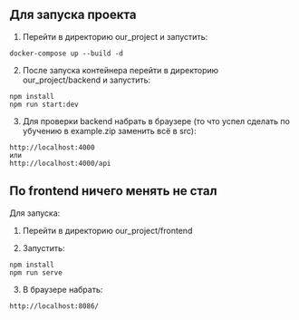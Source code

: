 ## Для запуска проекта

1. Перейти в директорию our_project и запустить:
```
docker-compose up --build -d
```

2. После запуска контейнера перейти в директорию our_project/backend и запустить:
```
npm install
npm run start:dev
```
3. Для проверки backend набрать в браузере (то что успел сделать по убучению в example.zip заменить всё в src):
```
http://localhost:4000
или
http://localhost:4000/api
```

## По frontend ничего менять не стал
Для запуска:

1. Перейти в директорию our_project/frontend

2. Запустить:
```
npm install
npm run serve
```

3. В браузере набрать:
```
http://localhost:8086/
```